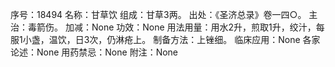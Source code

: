 序号：18494
名称：甘草饮
组成：甘草3两。
出处：《圣济总录》卷一四○。
主治：毒箭伤。
加减：None
功效：None
用法用量：用水2升，煎取1升，绞汁，每服1小盏，温饮，日3次，仍淋疮上。
制备方法：上锉细。
临床应用：None
各家论述：None
用药禁忌：None
附注：None
